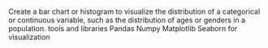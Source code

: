 Create a bar chart or histogram to visualize the distribution of a categorical or continuous variable, such as the distribution of ages or genders in a population.
tools and libraries
Pandas
Numpy
Matplotlib
Seaborn for visualization



